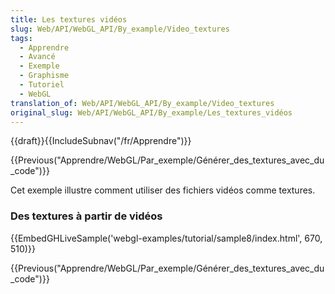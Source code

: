 ```yaml
---
title: Les textures vidéos
slug: Web/API/WebGL_API/By_example/Video_textures
tags:
  - Apprendre
  - Avancé
  - Exemple
  - Graphisme
  - Tutoriel
  - WebGL
translation_of: Web/API/WebGL_API/By_example/Video_textures
original_slug: Web/API/WebGL_API/By_example/Les_textures_vidéos
---
```

{{draft}}{{IncludeSubnav("/fr/Apprendre")}}

{{Previous("Apprendre/WebGL/Par_exemple/Générer_des_textures_avec_du_code")}}

Cet exemple illustre comment utiliser des fichiers vidéos comme textures.

### Des textures à partir de vidéos

{{EmbedGHLiveSample('webgl-examples/tutorial/sample8/index.html', 670, 510)}}

{{Previous("Apprendre/WebGL/Par_exemple/Générer_des_textures_avec_du_code")}}
